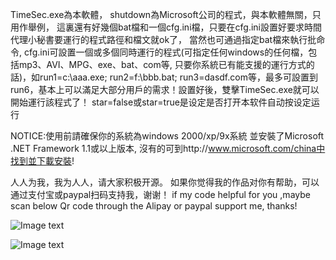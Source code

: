 TimeSec.exe為本軟體， shutdown為Microsoft公司的程式，與本軟體無關，只用作舉例， 這裏還有好幾個bat檔和一個cfg.ini檔，只要在cfg.ini設置好要求時間代理小秘書要運行的程式路徑和檔文就ok了， 當然也可通過指定bat檔來執行批命令, cfg.ini可設置一個或多個同時運行的程式(可指定任何windows的任何檔，包括mp3、AVI、MPG、exe、bat、com等, 只要你系統已有能支援的運行方式的話)，如run1=c:\aaa.exe; run2=f:\bbb.bat; run3=dasdf.com等，最多可設置到run6，基本上可以滿足大部分用戶的需求！設置好後，雙擊TimeSec.exe就可以開始運行該程式了！ star=false或star=true是设定是否打开本软件自动按设定运行

NOTICE:使用前請確保你的系統為windows 2000/xp/9x系統 並安裝了Microsoft .NET Framework 1.1或以上版本, 沒有的可到http://www.microsoft.com/china中找到並下載安裝!


人人为我，我为人人，请大家积极开源。
如果你觉得我的作品对你有帮助，可以通过支付宝或paypal扫码支持我，谢谢！
if my code helpful for you ,maybe scan below Qr code through the Alipay or paypal support me, thanks!

![Image text](https://firebasestorage.googleapis.com/v0/b/testfirebase-a517c.appspot.com/o/alipay%E6%94%B6%E6%AC%BE%E7%A0%81mini.png?alt=media&token=2f247a5e-547f-4c73-8658-f9f35de9692c)

![Image text](https://firebasestorage.googleapis.com/v0/b/testfirebase-a517c.appspot.com/o/%E4%BA%8C%E7%BB%B4%E7%A0%81paypalhzpemu.png?alt=media&token=bb5c9a55-cc3c-4794-9ba1-be835c35db64)

